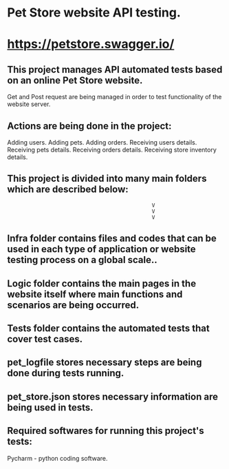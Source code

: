 #                                    Pet Store website API testing.
#                                     https://petstore.swagger.io/

## This project manages API automated tests based on an online Pet Store website.
Get and Post request are being managed in order to test functionality of the website server.

## Actions are being done in the project:
 Adding users.
 Adding pets.
 Adding orders.
 Receiving users details.
 Receiving pets details.
 Receiving orders details.
 Receiving store inventory details.

##                This project is divided into many main folders which are described below:
                                                   V
                                                   V
                                                   V
Infra folder contains files and codes that can be used in each type of application or website
testing process on a global scale..
-----------------------------------------------------------------------------------------------------------------------
Logic folder contains the main pages in the website itself where main functions and scenarios
are being occurred.
-----------------------------------------------------------------------------------------------------------------------
Tests folder contains the automated tests that cover test cases.
-----------------------------------------------------------------------------------------------------------------------
pet_logfile stores necessary steps are being done during tests running.
-----------------------------------------------------------------------------------------------------------------------
pet_store.json stores necessary information are being used in tests.
-----------------------------------------------------------------------------------------------------------------------
## Required softwares for running this project's tests:
Pycharm - python coding software.